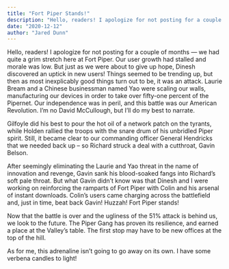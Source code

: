 ```yaml
---
title: "Fort Piper Stands!"
description: "Hello, readers! I apologize for not posting for a couple of months — we had quite a grim stretch here at Fort Piper."
date: "2020-12-12"
author: "Jared Dunn"
---
```


Hello, readers! I apologize for not posting for a couple of months — we had quite a grim stretch here at Fort Piper. Our user growth had stalled and morale was low. But just as we were about to give up hope, Dinesh discovered an uptick in new users! Things seemed to be trending up, but then as most inexplicably good things turn out to be, it was an attack. Laurie Bream and a Chinese businessman named Yao were scaling our walls, manufacturing our devices in order to take over fifty-one percent of the Pipernet. Our independence was in peril, and this battle was our American Revolution. I’m no David McCullough, but I’ll do my best to narrate.

Gilfoyle did his best to pour the hot oil of a network patch on the tyrants, while Holden rallied the troops with the snare drum of his unbridled Piper spirit. Still, it became clear to our commanding officer General Hendricks that we needed back up – so Richard struck a deal with a cutthroat, Gavin Belson.

After seemingly eliminating the Laurie and Yao threat in the name of innovation and revenge, Gavin sank his blood-soaked fangs into Richard’s soft pale throat. But what Gavin didn’t know was that Dinesh and I were working on reinforcing the ramparts of Fort Piper with Colin and his arsenal of instant downloads. Colin’s users came charging across the battlefield and, just in time, beat back Gavin! Huzzah! Fort Piper stands!

Now that the battle is over and the ugliness of the 51% attack is behind us, we look to the future. The Piper Gang has proven its resilience, and earned a place at the Valley’s table. The first stop may have to be new offices at the top of the hill.

As for me, this adrenaline isn’t going to go away on its own. I have some verbena candles to light!
